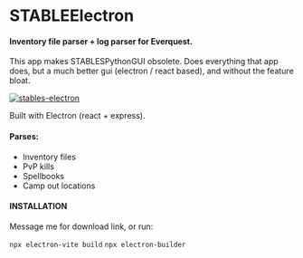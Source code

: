 # STABLEElectron

#### Inventory file parser + log parser for Everquest.

This app makes STABLESPythonGUI obsolete. Does everything that app does, but a much better gui (electron / react based), and without the feature bloat.

<a href="https://ibb.co/vBb56B5"><img src="https://i.ibb.co/59dDg9D/stables-electron.png" alt="stables-electron" border="0" /></a>

Built with Electron (react + express). 

#### Parses:

-  Inventory files
-  PvP kills
-  Spellbooks
-  Camp out locations

#### INSTALLATION

Message me for download link, or run:

`npx electron-vite build`
`npx electron-builder`

